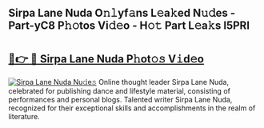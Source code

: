 ## Sirpa Lane Nuda O𝚗𝚕yf𝚊ns L𝚎a𝚔ed N𝚞𝚍es - Part-yC8 P𝚑𝚘tos Vi𝚍𝚎o - H𝚘𝚝 Part L𝚎a𝚔s l5PRl

# <h2><a href="http://kfcdekp.oniu.top/?m=Sirpa+Lane+Nuda">🔗👉 🔴 Sirpa Lane Nuda P𝚑ot𝚘𝚜 V𝚒d𝚎o</a></h2>

[![Sirpa Lane Nuda Nu𝚍e𝚜](https://i.imgur.com/0qMVB7G.gif)](http://kfcdekp.oniu.top/?m=Sirpa+Lane+Nuda)
Online thought leader Sirpa Lane Nuda, celebrated for publishing dance and lifestyle material, consisting of performances and personal blogs. Talented writer Sirpa Lane Nuda, recognized for their exceptional skills and accomplishments in the realm of literature.  
